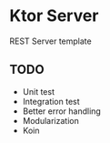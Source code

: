 # Ktor Server
REST Server template

## TODO
- Unit test
- Integration test
- Better error handling
- Modularization
- Koin
